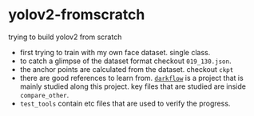 # yolov2-fromscratch
trying to build yolov2 from scratch

- first trying to train with my own face dataset. single class.
- to catch a glimpse of the dataset format checkout `019_130.json`.
- the anchor points are calculated from the dataset. checkout `ckpt`
- there are good references to learn from. [`darkflow`](https://github.com/thtrieu/darkflow) is a project that is mainly studied along this project. key files that are studied are inside `compare_other`.
- `test_tools` contain etc files that are used to verify the progress.
